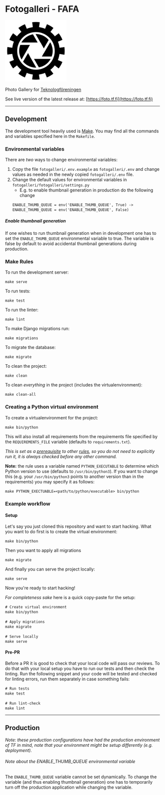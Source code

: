 # Fotogalleri - FAFA

<p align="center" style="max-width: 200px">
    <img
        src="https://raw.githubusercontent.com/Teknologforeningen/fotogalleri/master/.github/logo_black.svg?sanitize=true"
        alt="Fotogalleri Logo"
        width="200"
    />
</p>

Photo Gallery for [Teknologföreningen](https://tf.fi)

See live version of the latest release at: [https://foto.tf.fi](https://foto.tf.fi)

------------------------------------------------------------------------------------------------------------------------

## Development

The development tool heavily used is [Make](https://www.gnu.org/software/make/manual/make.html).
You may find all the commands and variables specified here in the `Makefile`.

### Environmental variables

There are _two_ ways to change environmental variables:
1. Copy the file `fotogalleri/.env.example` as `fotogalleri/.env` and change values as needed in the newly copied `fotogalleri/.env` file.
2. Change the default values for environmental variables in `fotogalleri/fotogalleri/settings.py`
    - E.g. to enable thumbnail generation in production do the following change
    ```
    ENABLE_THUMB_QUEUE = env('ENABLE_THUMB_QUEUE', True) -> ENABLE_THUMB_QUEUE = env('ENABLE_THUMB_QUEUE', False)
    ```

##### Enable thumbnail generation

If one wishes to run thumbnail generation when in development one has to set the `ENABLE_THUMB_QUEUE` environmental variable to true.
The variable is false by default to avoid accidental thumbnail generations during production.


### Make Rules

To run the development server:

    make serve

To run tests:

    make test

To run the linter:
    
    make lint

To make Django migrations run:

    make migrations

To migrate the database:

    make migrate

To clean the project:

    make clean

To clean *everything* in the project (includes the virtualenvironment):

    make clean-all

### Creating a Python virtual environment

To create a virtualenvironment for the project:

    make bin/python

This will also install all requirements from the requirements file specified by the `REQUIREMENTS_FILE` variable (defaults to `requirements.txt`).
    
*This is set as a [prerequisite](https://raw.githubusercontent.com/c00k133/neergaard.fi/master/.title.png) to other [rules](https://raw.githubusercontent.com/c00k133/neergaard.fi/master/.title.png), so you do not need to explicitly run it, it is always checked before any other command.*

**Note:** the rule uses a variable named `PYTHON_EXECUTABLE` to determine which Python version to use (defaults to `/usr/bin/python3`).
If you want to change this (e.g. your `/usr/bin/python3` points to another version than in the requirements) you may specify it as follows:

    make PYTHON_EXECTUABLE=<path/to/python/executable> bin/python

### Example workflow

#### Setup

Let's say you just cloned this repository and want to start hacking.
What you want to do first is to create the virtual environment:

    make bin/python

Then you want to apply all migrations

    make migrate

And finally you can serve the project locally:

    make serve

Now you're ready to start hacking!

*For completeness sake* here is a quick copy-paste for the setup:

    # Create virtual environment
    make bin/python

    # Apply migrations
    make migrate

    # Serve locally
    make serve

#### Pre-PR

Before a PR it is good to check that your local code will pass our reviews.
To do that with your local setup you have to run our tests and then check the linting.
Run the following snippet and your code will be tested and checked for linting errors, run them separately in case something fails:

    # Run tests
    make test

    # Run lint-check
    make lint

------------------------------------------------------------------------------------------------------------------------

## Production

*Note: these production configurations have had the production environment of TF in mind, note that your environment might be setup differently (e.g. deployment).*

###### Note about the ENABLE_THUMB_QUEUE environmental variable

The `ENABLE_THUMB_QUEUE` variable cannot be set dynamically.
To change the variable (and thus enabling thumbnail generation) one has to temporarily turn off the production application while changing the variable.
